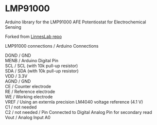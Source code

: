 # LMP91000
Arduino library for the LMP91000 AFE Potentiostat for Electrochemical Sensing

Forked from [LinnesLab repo](https://github.com/LinnesLab/LMP91000)

LMP91000 connections / Arduino Connections

DGND / GND  
MENB / Arduino Digital Pin  
SCL / SCL (with 10k pull-up resistor)  
SDA / SDA (with 10k pull-up resistor)  
VDD / 3.3V  
AGND / GND  
CE / Counter electrode  
RE / Reference electrode  
WE / Working electrode  
VREF / Using an externla precision LM4040 voltage reference (4.1 V)  
C1 / not needed  
C2 / not needed / Pin Connected to Digital Analog Pin for secondary read  
Vout / Analog Input A0  
